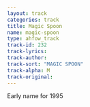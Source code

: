 ```yaml
---
layout: track
categories: track
title: Magic Spoon
name: magic-spoon
type: ahfow_track
track-id: 232
track-lyrics: 
track-author: 
track-sort: "MAGIC SPOON"
track-alpha: M
track-original: 
---
```

Early name for 1995